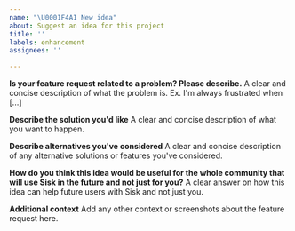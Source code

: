 ```yaml
---
name: "\U0001F4A1 New idea"
about: Suggest an idea for this project
title: ''
labels: enhancement
assignees: ''

---
```


**Is your feature request related to a problem? Please describe.**
A clear and concise description of what the problem is. Ex. I'm always frustrated when [...]

**Describe the solution you'd like**
A clear and concise description of what you want to happen.

**Describe alternatives you've considered**
A clear and concise description of any alternative solutions or features you've considered.

**How do you think this idea would be useful for the whole community that will use Sisk in the future and not just for you?**
A clear answer on how this idea can help future users with Sisk and not just you.

**Additional context**
Add any other context or screenshots about the feature request here.
